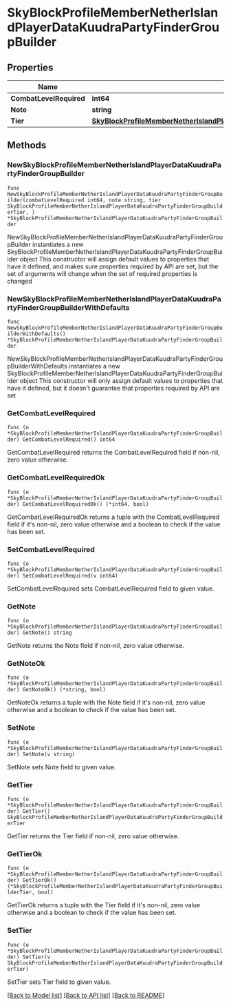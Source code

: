 # SkyBlockProfileMemberNetherIslandPlayerDataKuudraPartyFinderGroupBuilder

## Properties

Name | Type | Description | Notes
------------ | ------------- | ------------- | -------------
**CombatLevelRequired** | **int64** |  | 
**Note** | **string** |  | 
**Tier** | [**SkyBlockProfileMemberNetherIslandPlayerDataKuudraPartyFinderGroupBuilderTier**](SkyBlockProfileMemberNetherIslandPlayerDataKuudraPartyFinderGroupBuilderTier.md) |  | 

## Methods

### NewSkyBlockProfileMemberNetherIslandPlayerDataKuudraPartyFinderGroupBuilder

`func NewSkyBlockProfileMemberNetherIslandPlayerDataKuudraPartyFinderGroupBuilder(combatLevelRequired int64, note string, tier SkyBlockProfileMemberNetherIslandPlayerDataKuudraPartyFinderGroupBuilderTier, ) *SkyBlockProfileMemberNetherIslandPlayerDataKuudraPartyFinderGroupBuilder`

NewSkyBlockProfileMemberNetherIslandPlayerDataKuudraPartyFinderGroupBuilder instantiates a new SkyBlockProfileMemberNetherIslandPlayerDataKuudraPartyFinderGroupBuilder object
This constructor will assign default values to properties that have it defined,
and makes sure properties required by API are set, but the set of arguments
will change when the set of required properties is changed

### NewSkyBlockProfileMemberNetherIslandPlayerDataKuudraPartyFinderGroupBuilderWithDefaults

`func NewSkyBlockProfileMemberNetherIslandPlayerDataKuudraPartyFinderGroupBuilderWithDefaults() *SkyBlockProfileMemberNetherIslandPlayerDataKuudraPartyFinderGroupBuilder`

NewSkyBlockProfileMemberNetherIslandPlayerDataKuudraPartyFinderGroupBuilderWithDefaults instantiates a new SkyBlockProfileMemberNetherIslandPlayerDataKuudraPartyFinderGroupBuilder object
This constructor will only assign default values to properties that have it defined,
but it doesn't guarantee that properties required by API are set

### GetCombatLevelRequired

`func (o *SkyBlockProfileMemberNetherIslandPlayerDataKuudraPartyFinderGroupBuilder) GetCombatLevelRequired() int64`

GetCombatLevelRequired returns the CombatLevelRequired field if non-nil, zero value otherwise.

### GetCombatLevelRequiredOk

`func (o *SkyBlockProfileMemberNetherIslandPlayerDataKuudraPartyFinderGroupBuilder) GetCombatLevelRequiredOk() (*int64, bool)`

GetCombatLevelRequiredOk returns a tuple with the CombatLevelRequired field if it's non-nil, zero value otherwise
and a boolean to check if the value has been set.

### SetCombatLevelRequired

`func (o *SkyBlockProfileMemberNetherIslandPlayerDataKuudraPartyFinderGroupBuilder) SetCombatLevelRequired(v int64)`

SetCombatLevelRequired sets CombatLevelRequired field to given value.


### GetNote

`func (o *SkyBlockProfileMemberNetherIslandPlayerDataKuudraPartyFinderGroupBuilder) GetNote() string`

GetNote returns the Note field if non-nil, zero value otherwise.

### GetNoteOk

`func (o *SkyBlockProfileMemberNetherIslandPlayerDataKuudraPartyFinderGroupBuilder) GetNoteOk() (*string, bool)`

GetNoteOk returns a tuple with the Note field if it's non-nil, zero value otherwise
and a boolean to check if the value has been set.

### SetNote

`func (o *SkyBlockProfileMemberNetherIslandPlayerDataKuudraPartyFinderGroupBuilder) SetNote(v string)`

SetNote sets Note field to given value.


### GetTier

`func (o *SkyBlockProfileMemberNetherIslandPlayerDataKuudraPartyFinderGroupBuilder) GetTier() SkyBlockProfileMemberNetherIslandPlayerDataKuudraPartyFinderGroupBuilderTier`

GetTier returns the Tier field if non-nil, zero value otherwise.

### GetTierOk

`func (o *SkyBlockProfileMemberNetherIslandPlayerDataKuudraPartyFinderGroupBuilder) GetTierOk() (*SkyBlockProfileMemberNetherIslandPlayerDataKuudraPartyFinderGroupBuilderTier, bool)`

GetTierOk returns a tuple with the Tier field if it's non-nil, zero value otherwise
and a boolean to check if the value has been set.

### SetTier

`func (o *SkyBlockProfileMemberNetherIslandPlayerDataKuudraPartyFinderGroupBuilder) SetTier(v SkyBlockProfileMemberNetherIslandPlayerDataKuudraPartyFinderGroupBuilderTier)`

SetTier sets Tier field to given value.



[[Back to Model list]](../README.md#documentation-for-models) [[Back to API list]](../README.md#documentation-for-api-endpoints) [[Back to README]](../README.md)


